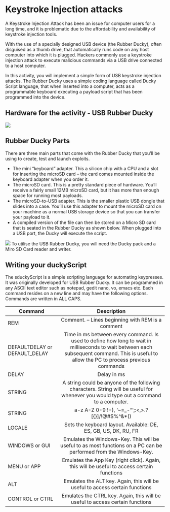 # Keystroke Injection attacks
A Keystroke Injection Attack has been an issue for computer users for a long time, and it is problematic due to the affordability and availability of keystroke injection tools.

With the use of a specially designed USB device (the Rubber Ducky), often disguised as a thumb drive, that automatically runs code on any host computer into which it is plugged. 
Hackers commonly use a keystroke injection attack to execute malicious commands via a USB drive connected to a host computer. 

In this activity, you will implement a simple form of USB keystroke injection attacks. The Rubber Ducky uses a simple coding language called Ducky Script language, that when inserted into a computer, acts as a programmable keyboard executing a payload script that has been programmed into the device. 
## Hardware for the activity - USB Rubber Ducky
![](https://github.com/CS-Outreach-Session/Cyber-Hygiene/blob/main/images/rubber-ducky-usb-full-kit.jpg)
## Rubber Ducky Parts

There are three main parts that come with the Rubber Ducky that you’ll be using to create, test and launch exploits.
* The mini “keyboard” adapter.  This a silicon chip with a CPU and a slot for inserting the microSD card – the card comes mounted inside the keyboard adapter when you order it. 
* The microSD card. This is a pretty standard piece of hardware. You’ll receive a fairly small 12MB microSD card, but it has more than enough space for running most payloads. 
* The microSD-to-USB adapter. This is the smaller plastic USB dongle that slides into a case. You’ll use this adapter to mount the microSD card on your machine as a normal USB storage device so that you can transfer your payload to it.
* A compiled version of the file can then be stored on a Micro SD card that is seated in the Rubber Ducky as shown below. When plugged into a USB port, the Ducky will execute the script.

![](https://github.com/CS-Outreach-Session/Cyber-Hygiene/blob/main/images/usbRubberD.PNG)
To utilise the USB Rubber Ducky, you will need the Ducky pack and a Miro SD Card reader and writer.

## Writing your duckyScript
The sduckyScript is a simple scripting language for automating keypresses. It was originally developed for USB Rubber Ducky. It can be programmed in any ASCII text editor such as notepad, gedit nano, vo, emacs etc. Each command resides on a new line and may have the following options. Commands are written in ALL CAPS.

| Command	       | Description           | 
| ------------- |:-------------:| 
| REM	          | Comment. – Lines beginning with REM is a comment | 
| DEFAULTDELAY or DEFAULT_DELAY     |Time in ms between every command.  Is used to define how long to wait in milliseconds to wait between each subsequent command. This is useful to allow the PC to process previous commands      |   
| DELAY| Delay in ms    |  
| STRING | A string could be anyone of the following characters. String will be useful for whenever you would type out a command to a computer.
STRING | a-z A-Z 0-9 !-), ‘~=_-“’;:<,>.?[{}]/!@#$%^&*()  |  
| LOCALE | Sets the keyboard layout. Available: DE, ES, GB, US, DK, RU, FR    |  
| WINDOWS or GUI | Emulates the Windows-Key. This will be useful to as most functions on a PC can be performed from the Windows-Key.      |  
| MENU or APP | Emulates the App Key (right click). Again, this will be useful to access certain functions    |  
| ALT | Emulates the ALT key.  Again, this will be useful to access certain functions     |  
| CONTROL or CTRL | Emulates the CTRL key.  Again, this will be useful to access certain functions      | 


[^note]:
    Named No responsibility is taken for any damage, harm or legal actions caused by misuse of this tutorial. The user should follow the guidelines contained in this document only for the purpose of education, otherwise no liability will be assumed. It is the user's responsibility to obey all effective laws in country, which may prohibit usage of this product.

